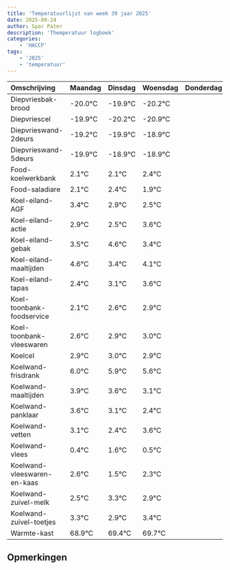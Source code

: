 ```yaml
---
title: 'Temperatuurlijst van week 39 jaar 2025'
date: 2025-09-24
author: Spar Pater
description: 'Themperatuur logboek'
categories:
    - 'HACCP'
tags:
    - '2025'
    - 'temperatuur'
---
```

|Omschrijving|Maandag|Dinsdag|Woensdag|Donderdag|Vrijdag|Zaterdag|Zondag|
|:---|:---|:---|:---|:---|:---|:---|:---|
|Diepvriesbak-brood|-20.0°C|-19.9°C|-20.2°C| | | | |
|Diepvriescel|-19.9°C|-20.2°C|-20.9°C| | | | |
|Diepvrieswand-2deurs|-19.2°C|-19.9°C|-18.9°C| | | | |
|Diepvrieswand-5deurs|-19.9°C|-18.9°C|-18.9°C| | | | |
|Food-koelwerkbank|2.1°C|2.1°C|2.4°C| | | | |
|Food-saladiare|2.1°C|2.4°C|1.9°C| | | | |
|Koel-eiland-AGF|3.4°C|2.9°C|2.5°C| | | | |
|Koel-eiland-actie|2.9°C|2.5°C|3.6°C| | | | |
|Koel-eiland-gebak|3.5°C|4.6°C|3.4°C| | | | |
|Koel-eiland-maaltijden|4.6°C|3.4°C|4.1°C| | | | |
|Koel-eiland-tapas|2.4°C|3.1°C|3.6°C| | | | |
|Koel-toonbank-foodservice|2.1°C|2.6°C|2.9°C| | | | |
|Koel-toonbank-vleeswaren|2.6°C|2.9°C|3.0°C| | | | |
|Koelcel|2.9°C|3.0°C|2.9°C| | | | |
|Koelwand-frisdrank|6.0°C|5.9°C|5.6°C| | | | |
|Koelwand-maaltijden|3.9°C|3.6°C|3.1°C| | | | |
|Koelwand-panklaar|3.6°C|3.1°C|2.4°C| | | | |
|Koelwand-vetten|3.1°C|2.4°C|3.6°C| | | | |
|Koelwand-vlees|0.4°C|1.6°C|0.5°C| | | | |
|Koelwand-vleeswaren-en-kaas|2.6°C|1.5°C|2.3°C| | | | |
|Koelwand-zuivel-melk|2.5°C|3.3°C|2.9°C| | | | |
|Koelwand-zuivel-toetjes|3.3°C|2.9°C|3.4°C| | | | |
|Warmte-kast|68.9°C|69.4°C|69.7°C| | | | |

## Opmerkingen



